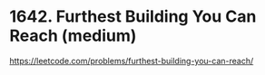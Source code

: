 # 1642. Furthest Building You Can Reach (medium)

https://leetcode.com/problems/furthest-building-you-can-reach/
